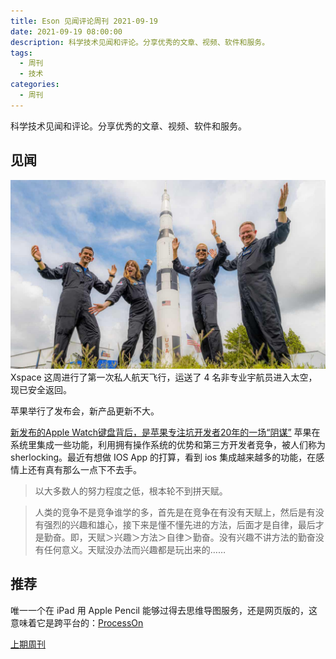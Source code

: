 ```yaml
---
title: Eson 见闻评论周刊 2021-09-19
date: 2021-09-19 08:00:00
description: 科学技术见闻和评论。分享优秀的文章、视频、软件和服务。
tags:
  - 周刊
  - 技术
categories:
  - 周刊
---
```


科学技术见闻和评论。分享优秀的文章、视频、软件和服务。

## 见闻

![xspace](/asset/xspace.jpg)
Xspace 这周进行了第一次私人航天飞行，运送了 4 名非专业宇航员进入太空，现已安全返回。

苹果举行了发布会，新产品更新不大。

[新发布的Apple Watch键盘背后，是苹果专注坑开发者20年的一场“阴谋”](https://mp.weixin.qq.com/s/gWXEMWU2D9IWDYBhSbvn7g)
苹果在系统里集成一些功能，利用拥有操作系统的优势和第三方开发者竞争，被人们称为 sherlocking。最近有想做 IOS App 的打算，看到 ios 集成越来越多的功能，在感情上还有真有那么一点下不去手。‬

> 以大多数人的努力程度之低，根本轮不到拼天赋。

> 人类的竞争不是竞争谁学的多，首先是在竞争在有没有天赋上，然后是有没有强烈的兴趣和雄心，接下来是懂不懂先进的方法，后面才是自律，最后才是勤奋。即，天赋＞兴趣＞方法＞自律＞勤奋。没有兴趣不讲方法的勤奋没有任何意义。天赋没办法而兴趣都是玩出来的……


## 推荐

唯一一个在 iPad 用 Apple Pencil 能够过得去思维导图服务，还是网页版的，这意味着它是跨平台的：[ProcessOn](https://www.processon.com/i/523034e20cf26dda84515e3e)


[上期周刊](./weekly-2021-09-12)
